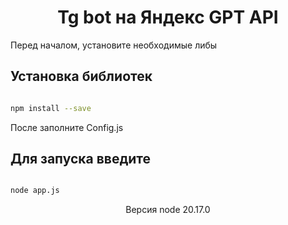 <h1 align="center">Tg bot на Яндекс GPT API </h1>

Перед началом, установите необходимые либы

## Установка библиотек

```bash

𝚗𝚙𝚖 𝚒𝚗𝚜𝚝𝚊𝚕𝚕 --𝚜𝚊𝚟𝚎

```

После заполните Config.js


## Для запуска введите

```bash

node app.js

```


<p align="center">Версия node 20.17.0 </p>
